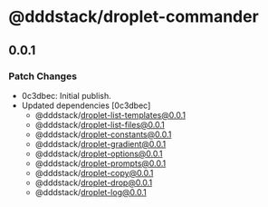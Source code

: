 # @dddstack/droplet-commander

## 0.0.1

### Patch Changes

- 0c3dbec: Initial publish.
- Updated dependencies [0c3dbec]
  - @dddstack/droplet-list-templates@0.0.1
  - @dddstack/droplet-list-files@0.0.1
  - @dddstack/droplet-constants@0.0.1
  - @dddstack/droplet-gradient@0.0.1
  - @dddstack/droplet-options@0.0.1
  - @dddstack/droplet-prompts@0.0.1
  - @dddstack/droplet-copy@0.0.1
  - @dddstack/droplet-drop@0.0.1
  - @dddstack/droplet-log@0.0.1
